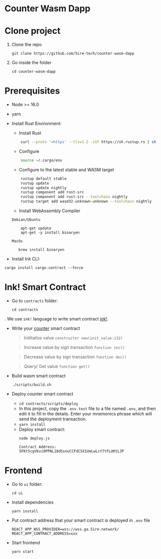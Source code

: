 #  Counter Wasm Dapp


# Clone project
1. Clone the repo 
    ```
    git clone https://github.com/5ire-tech/counter-wasm-dapp
2. Go inside the folder
    ``` 
    cd counter-wasm-dapp
    ```
# Prerequisites

- Node >= 16.0
- yarn
- Install Rust Environment:

    + Install Rust
    ```bash
        curl --proto '=https' --tlsv1.2 -sSf https://sh.rustup.rs | sh
    ```
    + Configure 
    ```bash
        source ~/.cargo/env
    ```
    + Configure to the latest stable and WASM target
    ```bash
        rustup default stable
        rustup update
        rustup update nightly
        rustup component add rust-src
        rustup component add rust-src --toolchain nightly
        rustup target add wasm32-unknown-unknown --toolchain nightly
    ```
    + Install WebAssembly Compiler
    
    `Debian/Ubuntu`
    ```
        apt-get update
        apt-get -y install binaryen
    ```
    
    `MacOs`
     ```
        brew install binaryen
    ```


- Install Ink CLI:
```
cargo install cargo-contract --force
```


# Ink! Smart Contract
+ Go to `contracts` folder:
    ```
    cd contracts
    ```
. We use `ink!` language to write smart contract [ink!](https://paritytech.github.io/ink/). 
+ Write your [counter](https://github.com/5ire-tech/counter-wasm-dapp/tree/master/contracts/counter) smart contract

    >Inititalize value 
    `constructor new(init_value:i32)` 

    >Increase value by sign transaction
    `function inc()`

    >Decrease value by sign transaction
    `function dec()`

    >Query/ Get value 
    `function get()`
+ Build wasm smart contract

    ```
    ./scripts/build.sh
    ```
+ Deploy counter smart contract
    - `cd contracts/scripts/deploy`
    - In this project, copy the `.env.test` file to a file named `.env`, and then edit it to fill in the details. Enter your mnemonics phrase which will send the deployment transaction.
    - `yarn install`
    - Deploy smart contract:
        ```
        node deploy.js
        ```
        `Contract Address: 5FKt5cgVbvi9PPNL18dSsnuCCFdC5X1UmLwLcY7tFLUKtL3P`
# Frontend

+ Go to `ui` folder: 
    ```
    cd ui
    ```
+ Install dependencies
    ```
    yarn install
    ```
+ Put contract address that your smart contract is deployed in `.env` file
    ```
    REACT_APP_WSS_PROVIDER=wss://wss.ga.5ire.network/
    REACT_APP_CONTRACT_ADDRESS=xxx
    ```

+ Start frontend
    ```
    yarn start
    ```

